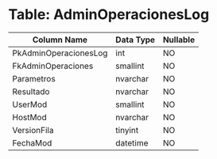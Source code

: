 # Table: AdminOperacionesLog

| Column Name | Data Type | Nullable |
|-------------|-----------|----------|
| PkAdminOperacionesLog | int | NO |
| FkAdminOperaciones | smallint | NO |
| Parametros | nvarchar | NO |
| Resultado | nvarchar | NO |
| UserMod | smallint | NO |
| HostMod | nvarchar | NO |
| VersionFila | tinyint | NO |
| FechaMod | datetime | NO |
